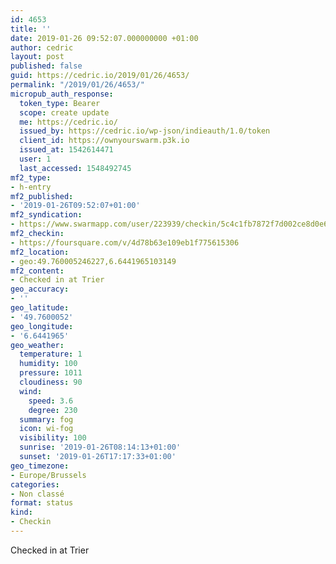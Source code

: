 ```yaml
---
id: 4653
title: ''
date: 2019-01-26 09:52:07.000000000 +01:00
author: cedric
layout: post
published: false
guid: https://cedric.io/2019/01/26/4653/
permalink: "/2019/01/26/4653/"
micropub_auth_response:
  token_type: Bearer
  scope: create update
  me: https://cedric.io/
  issued_by: https://cedric.io/wp-json/indieauth/1.0/token
  client_id: https://ownyourswarm.p3k.io
  issued_at: 1542614471
  user: 1
  last_accessed: 1548492745
mf2_type:
- h-entry
mf2_published:
- '2019-01-26T09:52:07+01:00'
mf2_syndication:
- https://www.swarmapp.com/user/223939/checkin/5c4c1fb7872f7d002ce8d0e6
mf2_checkin:
- https://foursquare.com/v/4d78b63e109eb1f775615306
mf2_location:
- geo:49.760005246227,6.6441965103149
mf2_content:
- Checked in at Trier
geo_accuracy:
- ''
geo_latitude:
- '49.7600052'
geo_longitude:
- '6.6441965'
geo_weather:
  temperature: 1
  humidity: 100
  pressure: 1011
  cloudiness: 90
  wind:
    speed: 3.6
    degree: 230
  summary: fog
  icon: wi-fog
  visibility: 100
  sunrise: '2019-01-26T08:14:13+01:00'
  sunset: '2019-01-26T17:17:33+01:00'
geo_timezone:
- Europe/Brussels
categories:
- Non classé
format: status
kind:
- Checkin
---
```

Checked in at Trier